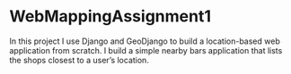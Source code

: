 # WebMappingAssignment1

In this project I use Django and GeoDjango to build a location-based web application from scratch.
I build a simple nearby bars application that lists the shops closest to a user’s location.

